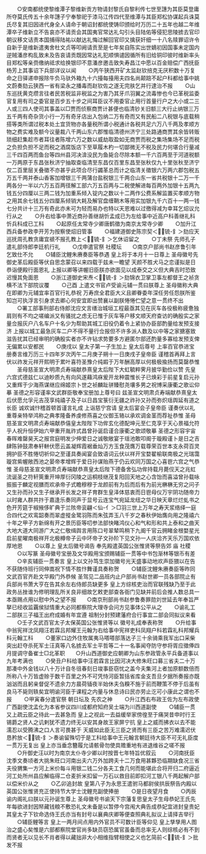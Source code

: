 <!-- { "loadSidebar": true } -->
　　○安南都统使黎维潭子黎维新贡方物请封黎氏自黎利传七世至譓为其臣莫登庸所夺莫氏传五十余年譓子宁奉黎祀于漆马江传四代至维潭与其臣郑松协谋起兵诛莫氏尽复其旧因进代身全人请命于朝诏封都统使铸印颁给时万历二十五年也越二年维潭卒子维新立不告哀亦不请贡会其国夷官常达礼勾引头目陆佑等侵犯思陵掳去官印朝议移文诘责本国捕得陆祐以献达礼悔过解回官印又擒获奸细一十八名赎罪诏许令自新于是维新遣夷舍杜文贞等叩阙请贡至是七年矣自陈实出世嫡初因国事未定国内逆贼潘彦构乱致未及告哀请贡既因常达礼犯顺惧谴因循所有旧给铜印彼时维新率头目郑松等亲赍缴纳祗求给换银印不意潘彦邀击致失寿昌江中愿以百金赔偿广西抚臣杨芳上其事诏下兵部详议以闻
　　○丙午狭西开矿太监赵钦掊克无厌积数十万复命之日驿递申报除牛负马驮外箱九十六擡每擡用夫四名尚颠踣不起户科都给事中姚文蔚奏劾云狭西一省有梁永之播毒而赵钦佐之遂无完肤乞并行逮治不报
　　○山东巡抚黄克缵言往者民苦税监非税监之为害乃其牙爪羽翼之流毒惨也今已革税监委官复用有司之委官是百步五十步之间耳臣议不用委官止用行首量行户之大小或二三人或三四人使司其事盖以□贾而侦察商贾计甚便也临清钞关旧额三大行止纳银三万五千两有奇杂货小行一万有奇牙店出入包纳二万有奇而又有民船二八税银与底载稍搭等类所谓过税本处土宜货物亦各量税所谓小税通计各税共足六万八千两及孝顺方物之费实难及额今议量裁八千两山东六郡惟临清德州济宁三处路通商贾其余皆转贩琐细赶集趁市者耳往者陈增六万之数以威劫取盈如无商贾而税之集场集场不足而税之负担负担不足而税之酒腐饭店下至草履木杓一切鄙微无不税及民力何堪合行量减三千四百两而鱼台等四州县河决渰没民为鱼毙合尽除本额一千六百两至于河道税额一万两原于东昌张秋济宁抽取查临清至东昌仅百里东昌至张秋仅九十里张秋至济宁仅二百里层关叠徵不亦甚乎此项合尽行蠲革总而计之临清关徵银六万两六郡包税五万五千两并泰山香客加增银三千两蒲台盐税银三千两合山东一省共税银十二万一千两各分一半以六万五百两径解工部六万五百两与二税使解进每百两外加银十五两九钱五分四厘以三两二钱为加重系倾入锭内之数以十二两作公费系解监置买孝顺方物之用其余七钱五分四厘系倾销大耗及解官盘缠鞘木等用实加银九千六百十一两一钱七分共计十三万有奇此亦未可为轻而易办也特以天恩难以过徼得减为幸耳乞炤议允行从之
　　○升右给事中萧近商孙善继胡忻孟成已为左给事中近高户科善继礼科忻兵科成已工科
　　○起原任太常寺少卿唐鹤徵为南京太常寺少卿
　　○加升江西兵备参政李开芳为按察使炤旧管事
　　○福建道御史陈宗契＜锍-釒＞劾应天巡抚周孔教贪庸宜禠不报孔教上＜锍-釒＞乞休诏留之
　　○丁未祭  先师孔子遣礼部侍郎李廷机行礼
　　○戊申遣官祭  社稷坛　　○南京户部尚书赵彦鲁引年乞致仕不允
　　○辅臣沈鲤朱赓奏臣等恭遇  皇上将于本月十一日尊上  圣母徽号先御史革后殿臣等伏自思念蒙召以来四载于兹未一瞻望  天颜不胜犬马之恋谨拟是日恭诣便殿行面恩礼  上报以卿等讲幄旧臣朕亦欲面见以成泰交之义但大典吉时恐致迟慢其免面恩
　　○浙江道御史宋焘＜锍-釒＞劾锦衣卫掌卫事左都督王之祯贪横不法下部院议覆
　　○己酉  上遣文书官卢受谕元辅一贯曰朕尊上  圣母徽称大典在即卿为元辅宜率百官行礼恭祝  万寿庶全君臣大义且卿眷委年深任劳任怨朕所鉴知岂可执浮言引身求去卿心何安宜即出赞襄以副朕惓惓伫望之意一贯终不出
　　○署工部事刑部右侍郎沈应文言缮治城垣工程最亟其见在灰车各役极称疲惫独肩则有不均之嗟编派又有骚扰之虑无已惟于灰车等户移文顺天府查访的确殷实之家量佥报灰户八名车户十名少为帮助其城工旧役仍着令上紧协办臣部酌量给发预支接济  上报以城工最急灰车二户不得不量行佥报但不许多派人数及以中等之家搪塞致滋告扰其已经审明的确殷实者亦不许钻求势要多方避匿尔部还酌量多寡给发预支俾无偏累以安都民
　　○庚戌以  皇太子第一子生加上  皇太后尊号  上率百官恭进宝册奏言维万历三十四年岁次丙午二月庚子朔十一日庚戌子皇帝臣  谨稽首再拜上言伏以祚发元祥开熙明于累叶喜符圣豫介纯嘏于万年酬高厚以何极极揄扬而莫罄恭惟
　　圣母慈圣宣大明肃贞寿端献恭熹皇太后陛下大虹毓粹霁月披华勤俭以赞  先皇六宫式德兹仁以迪眇质九有向风遂藉鸿庥爰开龙种震惟长子已焕彩于前星复启元孙又重辉于少海燕谋继应绵姬宗卜世之祯麟趾骈臻慰尧壤多男之祝博采康衢之歌讼仰摹  圣德之形容谨率文武群臣敬奉宝册加上尊号曰  兹圣宣文明肃贞寿端献恭熹皇太后伏愿允孚元吉茂享纯禧子及子以日昌宝箓衍无疆之祚孙又孙而弥炽瑶舆延有道之长臣  诚欢诚忭稽首顿首谨言礼成  上诣慈宁宫请  皇太后宴会子皇帝臣  谨奏伏以礼重尊亲特举鸿称之典孝隆备养虔修燕喜之仪御玉辂以承欢调金茎而荐祉恭惟  圣母慈圣宣文明肃贞寿端献恭僖皇太陛陛下功侔玄化德配坤元至仁克享于天心景福允符乎人祝升恒伊始六甲重开胤祚式昌曾孙诞启谨合康衢之歌颂敬摹  圣德之形容宇宙春晖难罄昊天之报宫庭明发少伸爱日之诚敬敞宴于瑶池敢叩阍于璇殿谨卜是日之吉肆陈钟鼓肃奉轩軿伏愿云盖凝辉霞裾垂灿万方玉食茂膺万载尊荣百世本支永荷百灵拥护臣不胜惓切祈仰之至谨具奏闻宴会致语词云伏以祥开宝婺翟榆联南极之光瑞霭璇宫紫幄敞西池之晏帝孝增辉于爱日孙谋贻燕于仍云欢同万国之心喜鬯六宫之气恭惟  圣母慈圣宣文明肃贞寿端献恭熹皇太后陛下德备舍弘功侔持载月薨伣天之兆虹流诞圣之符轩筴重开坤厚衍冈陵之运桐枝继茂复阳回天地之心含饴而喜溢曾孙载咏振振于麟定视膳而欢承帝子式瞻穆穆于龙颜前有为后而后有为前光楙楙无穷之问子又生孙而孙又生子继承开长发之祥子育群生皇泽体慈衷而日鬯母仪万宇阴功随帝力以时雍人群共抃于嘉逢乐奏同声于显号云连宝气宛延龙纽之华日映天章烂烂虬书之色开芳筵于椒掖侈旷典于兰陔帝衮翩＜仙-亻＞□羽三世上万年之寿天浆络绎一庭合四代之欢鸾韶奏而翠虚摐金鹭羽陈而朱弦弄玉八千岁之春秋伊始膺向用之隆禧六十年之甲子方新绵有开之景历臣等叨参法部快睹鸿仪心和气和形和共上泰和之曲天大地大道大同游广大之仁敬缉舆言用陈口号翠辇鸣稍下九阍千官云拥睹金根婺星光启前星曜南极祥开北极樽帝子云中环帝子文孙阶下见文孙一人庆洽齐天乐万国欢依厚地恩
　　○以尊上  皇太后徽号谒告  奉先殿遣英国公张惟贤等祭告郊  庙  社稷
　　○以写篆  圣母徽号宝册及文华殿用宝颁赐辅臣一贯等中书包渐林等银币有差
　　○辛亥辅臣一贯奏言  皇上以文孙笃生崇加徽号光天盛事动地欢声臣猥以在告不获随侍班行同伸嵩祝下情不胜忭舞谨具奏称贺
　　○辅臣沈鲤朱赓奏臣等昨同文武百官齐赴文华殿门外恭候  圣驾见二品班内止户部尚书赵世卿一员各部院止有兵部尚书萧大亨在告其余左右侍郎员缺更多  皇上方综核吏治而官联残缺乃至于此政务丛挫谁为修明理乱所关良非细故乞敕吏部查各衙门见缺并前后会推人数总具一本亟赐点用以慰中外之望不报　　○南京刑部尚书赵参鲁奏罪勋刘世延去年奉旨严拏已经收监覊侯狱情重大必同都察院大理寺会问方见事体公平从之
　　○谕礼工二部朕三子福王出府成婚有年宜遵  祖制分封预建藩府合行事宜二部会同拟议来看
　　○壬子文武百官太子太保英国公张惟贤等以  徽号礼成奉表称贺
　　○升给事中翁宪祥沈凤翔汪若霖吕邦耀王元翰为右给事中宪祥吏科凤翔户科若霖礼科邦耀兵科元翰工科
　　○董家口边外住牧属夷马嗒嗒部落达子三十余骑乘我军出口采柴突出赶夺杀死军士汪真等八名掳去军士平哲等二十一名事闻夺防守参将胥应徵俸四月提调守备崔士□北革职　　○升山西道御史应朝卿为山东参政管永平兵备道事以九年考满也
　　○癸丑户科给事中汪若霖言比因河决大修朱旺口募三省夫二十万那凑中外金钱以八十万计自冬徂春刻日竣事臣窃忧之盖今夫集河上者加原额数倍而所称八十万皆虚赊于数千百里之外不可凭恃河臣暂括省库金支吾旦夕据所奏报亦既汹汹而且躬亲督促不遗余力方晨荷锸夜半始休夫刍糗不施于前而鞭策不停于后虽有良马不毙则轶矣宜明谕河臣于课程之内量与休息诗曰民亦劳止汔可小康此之谓也不报
　　○甲寅春分遣官祭  朝日坛及  先农之神
　　○升江西右布政王佐为左布政使广西副使沈孟化为本省参议四川成都府知府吴士端为川西道副使
　　○辅臣一贯又上疏云臣之待此一去甚急而  皇上之视此一去益缓举家傍徨至于痛哭昔申时行王锡爵之贤人之讥剌犹不遗力终无以安其身故王家屏宁抗  皇上之威而拂衣以去不能濡忍以受腾沸之口人言可畏甚于  天威如此臣无三臣之贤而有三臣之苦万难濡迟伏恳矜放＜锍-釒＞奏谕留殊切于是工科给事中王元翰言朝廷待大臣不可无礼臣度一贯万无复出  皇上亦当垂念簪履允请骸骨勿使具赡重地有进退维谷之嗟不报
　　○升御史汪以时为南京太仆寺少卿以时按晋七年特旨优叙云
　　○河南抚臣沈季文奏顷者大挑朱旺口河南出夫六万外加跨夫十二万食用甚夥恐临期缺食况三省夫役猬集一方河上米价每斗用银二钱二分各夫工食几何而能堪此合将开归二府逼近河工处所州县应解临得二仓麦折米扣留一万石以救目前即扣河工银八千两起解户部以偿米价从之
　　○乙卯追封故  皇第八子为永思王遣驸马都尉侯拱辰祭告内殿以英国公张惟贤充正使持节大学士沈鲤充副使捧册
　　○是日夜望月食
　　○丙辰谕内阁礼曰朕以元孙诞生尊上  圣母徽号书谕天下宗藩复思皇太子生母恭妃王氏先年每欲进封因帑藏钱粮不敷恐礼文未备是以暂停今宫闱大典告成恭妃宜进封皇贵妃其皇太子下钦命选侍王氏亦当有封号以襄典庆卿等便查照典礼拟议上请择吉举行
　　○辅臣鲤等言  皇上一两月间点用内外官员不可数计臣等仰见  皇上孳孳用人图治之盛心矣惟是六部都察院堂官尚多缺员窃恐属官虽备而总率无人则综核必有不到而贤者无以见长不肖者得以藏拙非大小相维指臂相使之义也乞简前＜锍-釒＞批发不报
